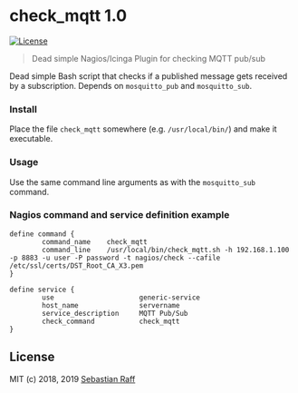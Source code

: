 # check_mqtt 1.0

[![License][mit-badge]][mit-url]

> Dead simple Nagios/Icinga Plugin for checking MQTT pub/sub

Dead simple Bash script that checks if a published message gets received by a subscription. Depends on `mosquitto_pub` and `mosquitto_sub`.

### Install

Place the file `check_mqtt` somewhere (e.g. `/usr/local/bin/`) and make it executable.


### Usage

Use the same command line arguments as with the `mosquitto_sub` command. 


### Nagios command and service definition example

```
define command {
        command_name    check_mqtt
        command_line    /usr/local/bin/check_mqtt.sh -h 192.168.1.100 -p 8883 -u user -P password -t nagios/check --cafile /etc/ssl/certs/DST_Root_CA_X3.pem
}

define service {
        use                     generic-service
        host_name               servername
        service_description     MQTT Pub/Sub
        check_command           check_mqtt
}
```

## License

MIT (c) 2018, 2019 [Sebastian Raff](https://github.com/hobbyquaker)

[mit-badge]: https://img.shields.io/badge/License-MIT-blue.svg?style=flat
[mit-url]: LICENSE
